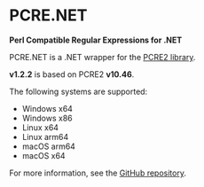 
# PCRE.NET

**Perl Compatible Regular Expressions for .NET**

PCRE.NET is a .NET wrapper for the [PCRE2 library](https://github.com/PCRE2Project/pcre2).

**v1.2.2** is based on PCRE2 **v10.46**.

The following systems are supported:

- Windows x64
- Windows x86
- Linux x64
- Linux arm64
- macOS arm64
- macOS x64

For more information, see the [GitHub repository](https://github.com/ltrzesniewski/pcre-net).
